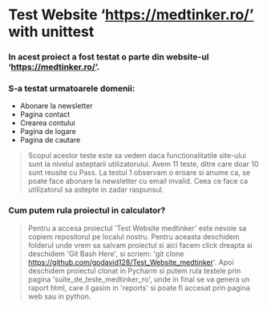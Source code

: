 # Test Website ‘https://medtinker.ro/’ with unittest

### In acest proiect a fost testat o parte din website-ul ‘https://medtinker.ro/’.
### S-a testat urmatoarele domenii:
* Abonare la newsletter 
* Pagina contact
* Crearea contului
* Pagina de logare
* Pagina de cautare

> Scopul acestor teste este sa vedem daca functionalitatile site-ului sunt la nivelul 
asteptarii utilizatorului. Avem 11 teste, ditre care doar 10 sunt reusite cu Pass. 
> La testul 1 observam o eroare si anume ca, se poate face abonare la newsletter cu email invalid. 
Ceea ce face ca utilizatorul sa astepte in zadar raspunsul.

### Cum putem rula proiectul in calculator?
>Pentru a accesa proiectul 'Test Website medtinker' este nevoie sa copiem repositorul pe localul nostru.
Pentru aceasta deschidem folderul unde vrem sa salvam proiectul si aici facem click dreapta si deschidem 
'Git Bash Here', si scriem: 'git clone https://github.com/godavid128/Test_Website_medtinker'. 
Apoi deschidem proiectul clonat in Pycharm si putem rula testele prin pagina 'suite_de_teste_medtinker_ro', 
unde in final se va genera un raport html, care il gasim in 'reports' si poate fi accesat prin pagina web 
sau in python.
